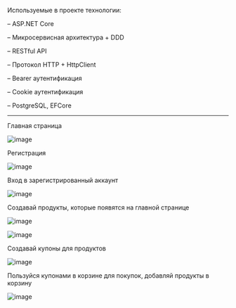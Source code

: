 Используемые в проекте технологии:

– ASP.NET Core

– Микросервисная архитектура + DDD

– RESTful API

– Протокол HTTP + HttpClient

– Bearer аутентификация

– Cookie аутентификация

– PostgreSQL, EFCore

----------------------------

Главная страница

![image](https://github.com/zeroone02/DotnetWorld/assets/113613557/515b44b2-3933-490a-bcef-a01ec61bc22a)


Регистрация 

![image](https://github.com/zeroone02/DotnetWorld/assets/113613557/86b73e33-7202-4ead-a951-730e9455c958)

Вход в зарегистрированный аккаунт

![image](https://github.com/zeroone02/DotnetWorld/assets/113613557/626752e4-df2a-4613-ae51-68ade75d7243)

Создавай продукты, которые появятся на главной странице

![image](https://github.com/zeroone02/DotnetWorld/assets/113613557/5e70c7d4-ff25-4c89-8a01-da477939382a)

![image](https://github.com/zeroone02/DotnetWorld/assets/113613557/c4bb89ed-5709-4133-a301-6e3849ff02f7)

Создавай купоны для продуктов 

![image](https://github.com/zeroone02/DotnetWorld/assets/113613557/8adfdebf-5e69-4e10-8e13-60fa340581aa)

Пользуйся купонами в корзине для покупок, добавляй продукты в корзину

![image](https://github.com/zeroone02/DotnetWorld/assets/113613557/a99ebc17-e329-4b5c-85e2-2ed9bfa5110b)



